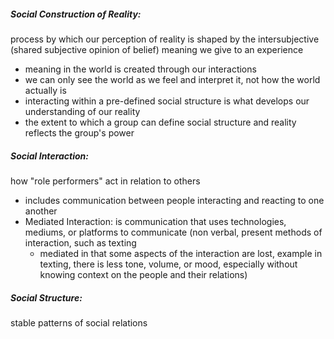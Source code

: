 ##### Social Construction of Reality: 
process by which our perception of reality is shaped by the intersubjective (shared subjective opinion of belief) meaning we give to an experience
- meaning in the world is created through our interactions
- we can only see the world as we feel and interpret it, not how the world actually is
- interacting within a pre-defined social structure is what develops our understanding of our reality
- the extent to which a group can define social structure and reality reflects the group's power

##### Social Interaction: 
how "role performers" act in relation to others
- includes communication between people interacting and reacting to one another
- Mediated Interaction: is communication that uses technologies, mediums, or platforms to communicate (non verbal, present methods of interaction, such as texting
	- mediated in that some aspects of the interaction are lost, example in texting, there is less tone, volume, or mood, especially without knowing context on the people and their relations)

##### Social Structure:
stable patterns of social relations

